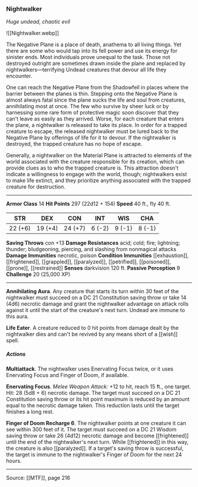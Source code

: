 ### Nightwalker
_Huge undead, chaotic evil_

![[Nightwalker.webp]]

The Negative Plane is a place of death, anathema to all living things. Yet there are some who would tap into its fell power and use its energy for sinister ends. Most individuals prove unequal to the task. Those not destroyed outright are sometimes drawn inside the plane and replaced by nightwalkers—terrifying Undead creatures that devour all life they encounter.

One can reach the Negative Plane from the Shadowfell in places where the barrier between the planes is thin. Stepping onto the Negative Plane is almost always fatal since the plane sucks the life and soul from creatures, annihilating most at once. The few who survive by sheer luck or by harnessing some rare form of protective magic soon discover that they can't leave as easily as they arrived. Worse, for each creature that enters the plane, a nightwalker is released to take its place. In order for a trapped creature to escape, the released nightwalker must be lured back to the Negative Plane by offerings of life for it to devour. If the nightwalker is destroyed, the trapped creature has no hope of escape.

Generally, a nightwalker on the Material Plane is attracted to elements of the world associated with the creature responsible for its creation, which can provide clues as to who the trapped creature is. This attraction doesn't indicate a willingness to engage with the world, though; nightwalkers exist to make life extinct, and they prioritize anything associated with the trapped creature for destruction.



---

**Armor Class** 14
**Hit Points** 297 (22d12 + 154)
**Speed** 40 ft., fly 40 ft.

| STR     | DEX     | CON     | INT     | WIS     | CHA     |
|---------|---------|---------|---------|---------|---------|
| 22 (+6) | 19 (+4) | 24 (+7) | 6 (-2) | 9 (-1) | 8 (-1) |

**Saving Throws** con +13
**Damage Resistances** acid; cold; fire; lightning; thunder; bludgeoning, piercing, and slashing from nonmagical attacks
**Damage Immunities** necrotic, poison
**Condition Immunities** [[exhaustion]], [[frightened]], [[grappled]], [[paralyzed]], [[petrified]], [[poisoned]], [[prone]], [[restrained]]
**Senses** darkvision 120 ft.
**Passive Perception** 9
**Challenge** 20 (25,000 XP)

---

**Annihilating Aura**. Any creature that starts its turn within 30 feet of the nightwalker must succeed on a DC 21 Constitution saving throw or take 14 (4d6) necrotic damage and grant the nightwalker advantage on attack rolls against it until the start of the creature's next turn. Undead are immune to this aura.

**Life Eater**. A creature reduced to 0 hit points from damage dealt by the nightwalker dies and can't be revived by any means short of a [[wish]] spell.

##### Actions
**Multiattack**. The nightwalker uses Enervating Focus twice, or it uses Enervating Focus and Finger of Doom, if available.

**Enervating Focus**. _Melee Weapon Attack:_ +12 to hit, reach 15 ft., one target. Hit: 28 (5d8 + 6) necrotic damage. The target must succeed on a DC 21 Constitution saving throw or its hit point maximum is reduced by an amount equal to the necrotic damage taken. This reduction lasts until the target finishes a long rest.

**Finger of Doom Recharge 6**. The nightwalker points at one creature it can see within 300 feet of it. The target must succeed on a DC 21 Wisdom saving throw or take 26 (4d12) necrotic damage and become [[frightened]] until the end of the nightwalker's next turn. While [[frightened]] in this way, the creature is also [[paralyzed]]. If a target's saving throw is successful, the target is immune to the nightwalker's Finger of Doom for the next 24 hours.


---

Source: [[MTF]], page 216